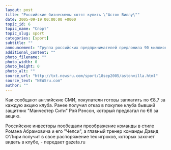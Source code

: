 ```yaml
---
layout: post
title: "Российские бизнесмены хотят купить \"Астон Виллу\""
date: 2005-09-19 00:00:00 +0000
topic_id: 6
topic_name: "Спорт"
topic_slug: sport
categories: [sport]
subtitle: ""
announcement: "Группа российских предпринимателей предложила 90 миллионов евро за контрольный пакет акций английского футбольного клуба \"Астон Вилла\", выступающего в Премьер-лиге."
additional_content: ""
photo_filename: ""
photo_width: 0
photo_height: 0
photo_alt: ""
source_url: "http://txt.newsru.com/sport/18sep2005/astonvilla.html"
source_text: "NEWSru.com"
author: ""
---
```

Как сообщают английские СМИ, покупатели готовы заплатить по €8,7 за каждую акцию клуба. Ранее получил отказ в покупке клуба бывший защитник "Манчестер Сити" Рэй Рэнсон, который предлагал по €6 за акцию.

Российские инвесторы пообещали преображение команды в стиле Романа Абрамовича и его "Челси", а главный тренер команды Дэвид О'Лири получит в свое распоряжение тех игроков, которых захочет видеть в клубе, - передает gazeta.ru

